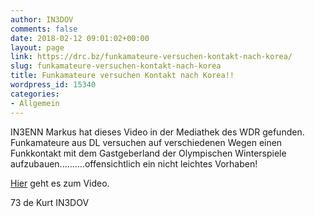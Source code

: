 ```yaml
---
author: IN3DOV
comments: false
date: 2018-02-12 09:01:02+00:00
layout: page
link: https://drc.bz/funkamateure-versuchen-kontakt-nach-korea/
slug: funkamateure-versuchen-kontakt-nach-korea
title: Funkamateure versuchen Kontakt nach Korea!!
wordpress_id: 15340
categories:
- Allgemein
---
```


IN3ENN Markus hat dieses Video in der Mediathek des WDR gefunden. Funkamateure aus DL versuchen auf verschiedenen Wegen einen Funkkontakt mit dem Gastgeberland der Olympischen Winterspiele aufzubauen..........offensichtlich ein nicht leichtes Vorhaben!

[Hier](https://www1.wdr.de/mediathek/video/sendungen/lokalzeit-muensterland/video-funker-versucht-kontakt-nach-korea--100.html) geht es zum Video.

73 de Kurt IN3DOV


